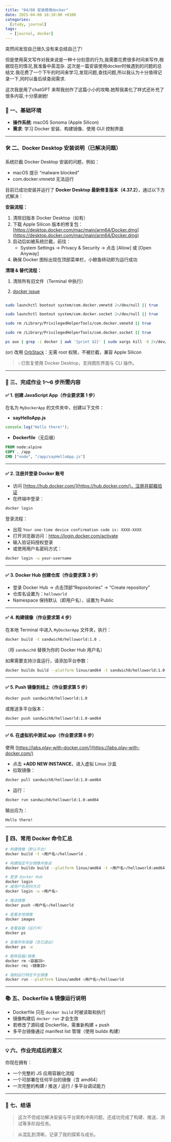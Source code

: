 ```yaml
---
title: "04/08 安装使用docker"
date: 2025-04-08 16:10:00 +0100
categories:
  [study, journal]
tags: 
  - [journal, docker]
---
```


突然间发现自己很久没有来总结自己了!

但是使用英文写作对我来说是一种十分刻意的行为,我需要花费很多时间来写作,根据现在的情况,我准备中英混杂.
这次是一篇安装使用docker时候遇到的问题的总结文.我花费了一个下午的时间来学习,发现问题,查找问题,所以我认为十分值得记录一下,同时以备后续查阅需求.

这次我是用了chatGPT 来帮我创作了这篇小小的攻略.她帮我美化了样式还补充了很多内容,十分感谢她!


### 🚀 一、基础环境
- **操作系统**: macOS Sonoma (Apple Silicon)
- **需求**: 学习 Docker 安装、构建镜像、使用 GUI 控制界面

---

### 🛠️ 二、Docker Desktop 安装说明（已解决问题）

系统拦截 Docker Desktop 安装的问题，例如：
- macOS 提示 “malware blocked”
- com.docker.vmnetd 无法运行

目前已成功安装并运行了 **Docker Desktop 最新修复版本（4.37.2）**，通过以下方式解决：

**安装流程：**
1. 清除旧版本 Docker Desktop（如有）
2. 下载 Apple Silicon 版本的修复包：[https://desktop.docker.com/mac/main/arm64/Docker.dmg](https://desktop.docker.com/mac/main/arm64/Docker.dmg)
3. 启动后如被系统拦截，前往：
   - System Settings → Privacy & Security → 点击 [Allow] 或 [Open Anyway]
4. 确保 Docker 图标出现在顶部菜单栏，小鲸鱼转动即为运行成功
  

**清理 & 替代流程：**

1. 清除所有旧文件（Terminal 中执行）

2. [docker issue](https://docs.docker.com/desktop/cert-revoke-solution/)

```bash

sudo launchctl bootout system/com.docker.vmnetd 2>/dev/null || true

sudo launchctl bootout system/com.docker.socket 2>/dev/null || true

sudo rm /Library/PrivilegedHelperTools/com.docker.vmnetd || true

sudo rm /Library/PrivilegedHelperTools/com.docker.socket || true

ps aux | grep -i docker | awk '{print $2}' | sudo xargs kill -9 2>/dev/null

```

(or) 改用 [OrbStack](https://orbstack.dev)：无需 root 权限，不被拦截，兼容 Apple Silicon

> 💡已恢复使用 Docker Desktop，支持图形界面与 CLI 操作。

---

### 🌟 三、完成作业 1～6 步所需内容

#### ✅ 1. 创建 JavaScript App（作业要求第 1 步）

在名为 `MyDockerApp` 的文件夹中，创建以下文件：

- **sayHelloApp.js**
```js
console.log("Hello there!");
```
- **Dockerfile**（无后缀）
```dockerfile
FROM node:alpine
COPY . /app
CMD ["node", "/app/sayHelloApp.js"]
```

---

#### ✅ 2. 注册并登录 Docker 账号

- 访问 [https://hub.docker.com/](https://hub.docker.com/)，注册并邮箱验证
- 在终端中登录：
```bash
docker login
```
登录流程：
- 出现 `Your one-time device confirmation code is: XXXX-XXXX`
- 打开浏览器访问：https://login.docker.com/activate
- 输入验证码授权登录
- 或使用用户名密码方式：
```bash
docker login -u your-username
```

---

#### ✅ 3. Docker Hub 创建仓库（作业要求第 3 步）

- 登录 Docker Hub → 点击顶部“Repositories” → “Create repository”
- 仓库名设置为：`helloworld`
- Namespace 保持默认（即用户名），设置为 Public

---

#### ✅ 4. 构建镜像（作业要求第 4 步）

在本地 Terminal 中进入 `MyDockerApp` 文件夹，执行：

```bash
docker build -t sandwich0/helloworld:1.0 .
```
（将 `sandwich0` 替换为你的 Docker Hub 用户名）

如果需要支持沙盒运行，请添加平台参数：
```bash
docker buildx build --platform linux/amd64 -t sandwich0/helloworld:1.0-amd64 --push .
```

---

#### ✅ 5. Push 镜像到线上（作业要求第 5 步）

```bash
docker push sandwich0/helloworld:1.0
```
或推送多平台版本：
```bash
docker push sandwich0/helloworld:1.0-amd64
```

---

#### ✅ 6. 在虚拟机中测试 app（作业要求第 6 步）

使用 [https://labs.play-with-docker.com/](https://labs.play-with-docker.com/)

- 点击 **+ADD NEW INSTANCE**，进入虚拟 Linux 沙盒
- 拉取镜像：
```bash
docker pull sandwich0/helloworld:1.0-amd64
```
- 运行：
```bash
docker run sandwich0/helloworld:1.0-amd64
```
输出应为：
```text
Hello there!
```

---

### 👀 四、常用 Docker 命令汇总

```bash
# 构建镜像（默认平台）
docker build -t <用户名>/helloworld .

# 构建指定平台镜像并推送
docker buildx build --platform linux/amd64 -t <用户名>/helloworld:amd64 --push .

# 登录 Docker Hub
docker login
# 或用户名密码方式
docker login -u <用户名>

# 推送镜像
docker push <用户名>/helloworld

# 查看本地镜像
docker images

# 查看容器（运行中）
docker ps

# 查看所有容器（含已退出）
docker ps -a

# 删除容器/镜像
docker rm <容器ID>
docker rmi <镜像ID>

# 强制运行特定平台镜像
docker run --platform linux/amd64 <用户名>/helloworld
```

---

### 📚 五、Dockerfile & 镜像运行说明

- Dockerfile 只在 `docker build` 时被读取和执行
- 镜像构建后 `docker run` 才会生效
- 若修改了源码或 Dockerfile，需重新构建 + push
- 多平台镜像通过 manifest list 管理（使用 buildx 构建）

---

### 💡 六、作业完成后的意义

你现在拥有：
- 一个完整的 JS 应用容器化流程
- 一个可部署在任何平台的镜像（含 amd64）
- 一次完整的构建 / 推送 / 运行 / 多平台调试能力

---

### 💖 七、结语

> 这次不但成功解决安装与平台架构冲突问题，还成功完成了构建、推送、测试等多阶段任务。

> 从混乱到清晰，记录了我的探索与成长。

